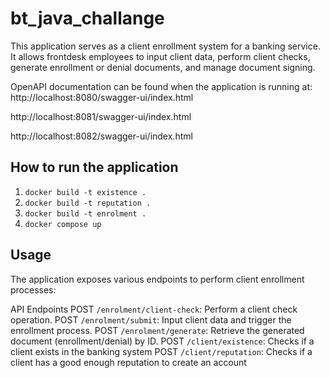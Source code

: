 # bt_java_challange

This application serves as a client enrollment system for a banking service. It allows frontdesk employees to input client data, perform client checks, generate enrollment or denial documents, and manage document signing.

OpenAPI documentation can be found when the application is running at:
http://localhost:8080/swagger-ui/index.html

http://localhost:8081/swagger-ui/index.html

http://localhost:8082/swagger-ui/index.html


## How to run the application
1. `docker build -t existence .`
2. `docker build -t reputation .`
3. `docker build -t enrolment .`
4. `docker compose up`


## Usage

The application exposes various endpoints to perform client enrollment processes:

API Endpoints
POST `/enrolment/client-check`: Perform a client check operation.
POST `/enrolment/submit`: Input client data and trigger the enrollment process.
POST `/enrolment/generate`: Retrieve the generated document (enrollment/denial) by ID.
POST `/client/existence`: Checks if a client exists in the banking system
POST `/client/reputation`: Checks if a client has a good enough reputation to create an account
